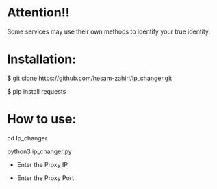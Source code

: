 # Attention‼️

Some services may use their own methods to identify your true identity.

# Installation:

$ git clone https://github.com/hesam-zahiri/Ip_changer.git

$ pip install requests

# How to use:

cd Ip_changer

python3 ip_changer.py


- Enter the Proxy IP

- Enter the Proxy Port
